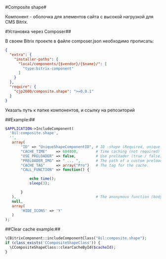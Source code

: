 #Composite shape#

Компонент - оболочка для элементов сайта с высокой нагрузкой для CMS Bitrix.

#Установка через Composer##

В своем Bitrix проекте в файле composer.json необходимо прописать:

```json
{
  "extra": {
    "installer-paths": {
      "local/components/{$vendor}/{$name}/": [
        "type:bitrix-component"
      ]
    }
  },
  "require": {
    "cjp2600/composite.shape": ">=0.0.1"
  }
}
```
Указать путь к папке компонентов, и ссылку на репозиторий 

##Example:##

```php
$APPLICATION->IncludeComponent(
  '8il:composite.shape',
  '',
   array(
       "ID" => "UniqueShapeComponentID", # ID -shape (Required, unique parameter)
       "CACHE_TIME"    => 604800,        # Time caching (not required)
       "USE_PRELOADER" => false,         # Use preloader (true / false) (Optional - default false)
       "PRELOADER_IMG" => " ... ",       # The path of a custom preloader for (the default one that is in the images)
       "CACHE_TAG"     => array("Pro")   # The tag for the cache.
       "CALL_FUNCTION" => function() {

           echo time();   
           sleep(3);

       }
   ),                                    # The anonymous function (body -shape)
   null,
   array(
       'HIDE_ICONS' => 'Y'
   )
);
```


##Clear cache example:##

 ```php
\CBitrixComponent::includeComponentClass("8il:composite.shape");
if (class_exists('CCompositeShapeClass')) {
   \CCompositeShapeClass::clearCacheById($cacheId);
}
  
 ```